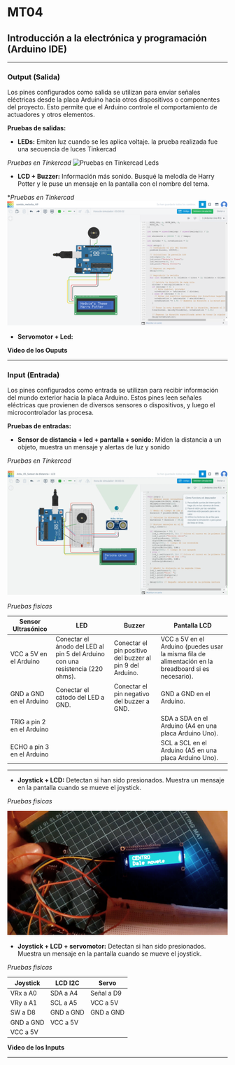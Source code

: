 # MT04
## Introducción a la electrónica y programación (Arduino IDE)


--------
### Output (Salida)
Los pines configurados como salida se utilizan para enviar señales eléctricas desde la placa Arduino hacia otros dispositivos o componentes del proyecto. Esto permite que el Arduino controle el comportamiento de actuadores y otros elementos.

**Pruebas de salidas:**

- **LEDs:** Emiten luz cuando se les aplica voltaje. la prueba realizada fue una secuencia de luces
Tinkercad

_Pruebas en Tinkercad_ 
![Pruebas en Tinkercad Leds](../images/MT04/LEDS.gif)


- **LCD + Buzzer:** Información más sonido. Busqué la melodía de Harry Potter y le puse un mensaje en la pantalla con el nombre del tema.

**Pruebas en Tinkercad*
![Pruebas en Tinkercad buzzer](../images/MT04/HP_buzzer_LCD_output.png)

- **Servomotor + Led:**

**Video de los Ouputs**

---------

### Input (Entrada)
Los pines configurados como entrada se utilizan para recibir información del mundo exterior hacia la placa Arduino. Estos pines leen señales eléctricas que provienen de diversos sensores o dispositivos, y luego el microcontrolador las procesa.

**Pruebas de entradas:**

- **Sensor de distancia + led + pantalla + sonido:** Miden la distancia a un objeto, muestra un mensaje y alertas de luz y sonido

_Pruebas en Tinkercad_ 

![Sensor de distancia + led + pantalla + sonido](../images/MT04/Sensor_d.gif)

_Pruebas fisicas_
<table>
    <thead>
        <tr>
            <th>Sensor Ultrasónico</th>
            <th>LED</th>
            <th>Buzzer</th>
            <th>Pantalla LCD</th>
        </tr>
    </thead>
    <tbody>
        <tr>
            <td>VCC a 5V en el Arduino</td>
            <td>Conectar el ánodo del LED al pin 5 del Arduino con una resistencia (220 ohms).</td>
            <td>Conectar el pin positivo del buzzer al pin 9 del Arduino.</td>
            <td>VCC a 5V en el Arduino (puedes usar la misma fila de alimentación en la breadboard si es necesario).</td>
        </tr>
        <tr>
            <td>GND a GND en el Arduino</td>
            <td>Conectar el cátodo del LED a GND.</td>
            <td>Conectar el pin negativo del buzzer a GND.</td>
            <td>GND a GND en el Arduino.</td>
        </tr>
        <tr>
            <td>TRIG a pin 2 en el Arduino</td>
            <td></td>
            <td></td>
            <td>SDA a SDA en el Arduino (A4 en una placa Arduino Uno).</td>
        </tr>
        <tr>
            <td>ECHO a pin 3 en el Arduino</td>
            <td></td>
            <td></td>
            <td>SCL a SCL en el Arduino (A5 en una placa Arduino Uno).</td>
        </tr>
    </tbody>
</table>
 
 -------

- **Joystick + LCD:** Detectan si han sido presionados. Muestra un mensaje en la pantalla cuando se mueve el joystick.

_Pruebas fisicas_

![Joystick + LCD](../images/MT04/joystick_LCD.png) 

- **Joystick + LCD + servomotor:** Detectan si han sido presionados. Muestra un mensaje en la pantalla cuando se mueve el joystick.

_Pruebas fisicas_

 <table>
        <thead>
            <tr>
                <th>Joystick</th>
                <th>LCD I2C</th>
                <th>Servo</th>
            </tr>
        </thead>
        <tbody>
            <tr>
                <td>VRx a A0</td>
                <td>SDA a A4</td>
                <td>Señal a D9</td>
            </tr>
            <tr>
                <td>VRy a A1</td>
                <td>SCL a A5</td>
                <td>VCC a 5V</td>
            </tr>
            <tr>
                <td>SW a D8</td>
                <td>GND a GND</td>
                <td>GND a GND</td>
            </tr>
            <tr>
                <td>GND a GND</td>
                <td>VCC a 5V</td>
                <td></td>
            </tr>
            <tr>
                <td>VCC a 5V</td>
                <td></td>
                <td></td>
            </tr>
        </tbody>
    </table>


**Video de los Inputs**

---------